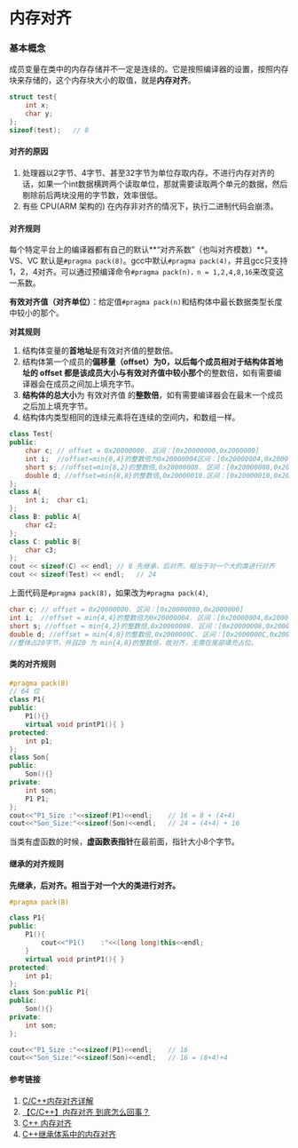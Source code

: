 # 内存对齐

### 基本概念

成员变量在类中的内存存储并不一定是连续的。它是按照编译器的设置，按照内存块来存储的，这个内存块大小的取值，就是**内存对齐**。

```c++
struct test{
    int x;
    char y;
};
sizeof(test);	// 8
```

#### 对齐的原因

1. 处理器以2字节、4字节、甚至32字节为单位存取内存，不进行内存对齐的话，如果一个int数据横跨两个读取单位，那就需要读取两个单元的数据，然后剔除前后两块没用的字节数，效率很低。
2. 有些 CPU(ARM 架构的) 在内存非对齐的情况下，执行二进制代码会崩溃。

#### 对齐规则

每个特定平台上的编译器都有自己的默认**“对齐系数”（也叫对齐模数）**。VS、VC 默认是`#pragma pack(8)`。gcc中默认`#pragma pack(4)`，并且gcc只支持1，2，4对齐。可以通过预编译命令`#pragma pack(n)，n = 1,2,4,8,16`来改变这一系数。

**有效对齐值（对齐单位）**：给定值`#pragma pack(n)`和结构体中最长数据类型长度中较小的那个。

**对其规则**

1. 结构体变量的**首地址**是有效对齐值的整数倍。
2. 结构体第一个成员的**偏移量（offset）**为0，以后每个成员相对于结构体首地址的 offset 都是**该成员大小与有效对齐值中较小那个**的整数倍，如有需要编译器会在成员之间加上填充字节。
3. **结构体的总大小**为 有效对齐值 的**整数倍**，如有需要编译器会在最末一个成员之后加上填充字节。
4. 结构体内类型相同的连续元素将在连续的空间内，和数组一样。

```c++
class Test{
public:
	char c; // offset = 0x20000000. 区间：[0x20000000,0x2000000]
	int i;  //offset=min{8,4}的整数倍为0x20000004区间：[0x20000004,0x20000007]
	short s; //offset=min{8,2}的整数倍,0x20000008. 区间：[0x20000008,0x200009]
	double d; //offset=min{8,8}的整数倍,0x20000010.区间：[0x20000010,0x200017]
};
class A{
	int i;	char c1;
};
class B: public A{
	char c2;
};
class C: public B{
	char c3;
};
cout << sizeof(C) << endl; // 8 先继承，后对齐。相当于对一个大的类进行对齐
cout << sizeof(Test) << endl;	// 24
```

上面代码是`#pragma pack(8)`，如果改为`#pragma pack(4)`,

```c++
char c; // offset = 0x20000000. 区间：[0x20000000,0x2000000]
int i;  //offset = min{4,4}的整数倍为0x20000004. 区间：[0x20000004,0x20000007]
short s; //offset = min{4,2}的整数倍,0x20000008. 区间：[0x20000008,0x200009]
double d; //offset = min{4,8}的整数倍,0x2000000C. 区间：[0x2000000C,0x200013]
//整体占20字节，并且20 为 min{4,8}的整数倍，故对齐，无需在尾部填充占位。
```

#### 类的对齐规则

```C++
#pragma pack(8) 
// 64 位
class P1{
public:
    P1(){}
    virtual void printP1(){ }
protected:
    int p1;
};
class Son{
public:
    Son(){}
private:
    int son;
    P1 P1;
};
cout<<"P1_Size :"<<sizeof(P1)<<endl;	// 16 = 8 + (4+4)
cout<<"Son_Size:"<<sizeof(Son)<<endl;	// 24 = (4+4) + 16
```

当类有虚函数的时候，**虚函数表指针**在最前面，指针大小8个字节。

#### 继承的对齐规则

**先继承，后对齐。相当于对一个大的类进行对齐。**

```c++
#pragma pack(8)

class P1{
public:
    P1(){
        cout<<"P1()    :"<<(long long)this<<endl;
    }
    virtual void printP1(){ }
protected:
    int p1;
};
class Son:public P1{
public:  
	Son(){}
private:
    int son;
};

cout<<"P1_Size :"<<sizeof(P1)<<endl;	// 16
cout<<"Son_Size:"<<sizeof(Son)<<endl;	// 16 = (8+4)+4 
```



#### 参考链接

1. [C/C++内存对齐详解](https://zhuanlan.zhihu.com/p/30007037)
2. [【C/C++】内存对齐 到底怎么回事？](https://zhuanlan.zhihu.com/p/101140160)
3. [C++ 内存对齐](https://blog.csdn.net/cloud323/article/details/70214871)
4. [C++继承体系中的内存对齐](https://www.cnblogs.com/wangkeqin/p/12861852.html)

